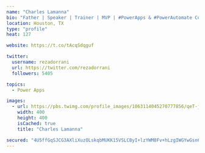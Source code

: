 ```yaml
---
name: "Charles Lamanna"
bio: "Father | Speaker | Trainer | MVP | #PowerApps & #PowerAutomate Community Super User | YouTuber Right-pointing triangle http://youtube.com/c/rezadorrani | Learn - Share - Clockwise rightwards and leftwards open circle arrows"
location: Houston, TX
type: "profile"
heat: 127

website: https://t.co/tAcqSdqguf

twitter:
  username: rezadorrani
  url: https://twitter.com/rezadorrani
  followers: 5405

topics:
  - Power Apps

images:
  - url: https://pbs.twimg.com/profile_images/1063114045270777856/qeT-jpWr_400x400.jpg
    width: 400
    height: 400
    isCached: true
    title: "Charles Lamanna"

secured: "4U5ffGqSJCG3AXliXuzOLskqbMUKK15VSLCByI+lzYWM8Fv+hLzgIWGYwGsn6mI//Oshot3CEIAJQSzFk5Ej7T4zNCtH8lXI5X8DCxOiMbUl/M/vaWF8DLG42Th2b0AEG4sR6Vrlnp6P9tChHlptYA00aGvQ4+HXvy3QxzbO6cljhETLzLXxG2eNafYo/fanhfv3WJ6CCH8hQd/W2qh21JtRctHjH/EfLSsnlXPaoX5b1JQ1EMlh9MPNefmDsrA+Z2rba8mta3wM/BuVkke7z7NH03u4olSTKbZibSpBeJ+UTjYm0WhlLpMzvDN0qLjmwetzaIqFDHgq1gdYkDGUIoblcWRhPHUqxpW6Bwc3fDD9R0qPStaa0YJBbekZVl5dNf4g07xlS1341tTe9QsUBSMDT4zCpj5zk13T1TqYAj0=;93+JUJxih+iP3/ygowcd/w=="
---
```


